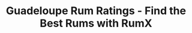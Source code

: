 ---
clean_name: guadeloupe
code: gp
country_name: Guadeloupe
description: Explore the top-rated rums from Guadeloupe, based on the aggregated ratings
  and reviews from the RumX community. With 959 rums in our database, finding your
  new favorite rum has never been easier!
forum_category_id: 22
last_modified_at: '2024-04-19'
permalink: /countries/guadeloupe/
popular_distilleries:
- name: Karukera
  path: karukera
  rums: 70
- name: ReimonenQ
  path: reimonenq
  rums: 98
- name: Carrere
  path: carrere
  rums: 109
- name: "Domaine de L\xE9taye"
  path: domaine-de-letaye
  rums: 17
- name: Longueteau
  path: longueteau
  rums: 146
- name: Papa Rouyo
  path: papa-rouyo
  rums: 16
- name: Bellevue
  path: bellevue
  rums: 84
- name: Delisle
  path: delisle
  rums: 3
- name: Domaine de Courcelles
  path: domaine-de-courcelles
  rums: 17
- name: Darboussier
  path: darboussier
  rums: 11
- name: "Domaine de S\xE9verin"
  path: domaine-de-severin
  rums: 41
- name: Damoiseau
  path: damoiseau
  rums: 80
- name: "Bonne M\xE8re"
  path: bonne-mere
  rums: 14
- name: Bologne
  path: bologne
  rums: 57
- name: Poisson
  path: poisson
  rums: 11
- name: Gardel
  path: gardel
  rums: 14
- name: Grosse Montagne
  path: grosse-montagne
  rums: 4
- name: Carrere & Longueteau
  path: carrere-longueteau
  rums: 1
- name: Distillerie des Moisans
  path: distillerie-des-moisans
  rums: 2
- name: Montebello
  path: montebello
  rums: 3
- name: Habitation Bois-Debout
  path: habitation-bois-debout
  rums: 1
ratings:
  chartData:
  - - '5'
    - 8
    - '#E03E2C'
  - - '15'
    - 3
    - '#E03E2C'
  - - '25'
    - 7
    - '#E03E2C'
  - - '35'
    - 21
    - '#E03E2C'
  - - '45'
    - 66
    - '#EFB500'
  - - '55'
    - 176
    - '#EFB500'
  - - '65'
    - 657
    - '#EFB500'
  - - '75'
    - 2145
    - '#2AA14C'
  - - '85'
    - 2703
    - '#2AA14C'
  - - '95'
    - 460
    - '#2AA14C'
  finishTagsFrequency:
  - - category: &id004
        bgColor: '621812'
        en: Woody
        fgColor: FFFFFF
      categoryID: '17'
      en: Woody
    - 178
  - - category: &id001
        bgColor: 3D77BD
        en: Tastes
        fgColor: FFFFFF
      categoryID: '6'
      en: Spice
    - 99
  - - category:
        bgColor: c48c31
        en: Sweet
        fgColor: FFFFFF
      categoryID: '9'
      en: Sugarcane
    - 89
  - - category: &id003
        bgColor: '197145'
        en: Vegetal
        fgColor: FFFFFF
      categoryID: '21'
      en: Vegetal
    - 76
  - - category: *id001
      categoryID: '6'
      en: Spicy
    - 70
  - - category: &id002
        bgColor: '621812'
        en: Spices
        fgColor: FFFFFF
      categoryID: '15'
      en: Peppery
    - 66
  - - category: *id002
      categoryID: '15'
      en: Vanilla
    - 65
  - - category: *id002
      categoryID: '15'
      en: Licorice
    - 61
  - - category:
        bgColor: c13852
        en: Fruity
        fgColor: FFFFFF
      categoryID: '0'
      en: Fruity
    - 60
  - - category:
        bgColor: 1a727e
        en: Trigeminal
        fgColor: FFFFFF
      categoryID: '8'
      en: Warm
    - 59
  - - category:
        bgColor: 7d8386
        en: Mouthfeel
        fgColor: FFFFFF
      categoryID: '7'
      en: Dry
    - 59
  - - category: *id003
      categoryID: '21'
      en: Grass
    - 54
  - - category:
        bgColor: c13852
        en: DriedFruit
        fgColor: FFFFFF
      categoryID: '1'
      en: Dried fruit
    - 52
  - - category:
        bgColor: c13852
        en: Citrus
        fgColor: FFFFFF
      categoryID: '3'
      en: Citrus
    - 47
  - - category: *id004
      categoryID: '17'
      en: Barrel
    - 47
  - - category: *id004
      categoryID: '17'
      en: Oak
    - 46
  - - category: *id003
      categoryID: '21'
      en: Herbal
    - 39
  - - category: *id003
      categoryID: '21'
      en: Fresh
    - 35
  - - category:
        bgColor: '621812'
        en: Roasted
        fgColor: FFFFFF
      categoryID: '16'
      en: Roasted
    - 33
  - - category:
        bgColor: '621812'
        en: Nutty
        fgColor: FFFFFF
      categoryID: '18'
      en: Nutty
    - 33
  nosingTagsFrequency:
  - - category: &id009
        bgColor: '621812'
        en: Woody
        fgColor: FFFFFF
      categoryID: '17'
      en: Woody
    - 190
  - - category: &id008
        bgColor: '621812'
        en: Spices
        fgColor: FFFFFF
      categoryID: '15'
      en: Vanilla
    - 154
  - - category:
        bgColor: c13852
        en: Fruity
        fgColor: FFFFFF
      categoryID: '0'
      en: Fruity
    - 145
  - - category:
        bgColor: c48c31
        en: Sweet
        fgColor: FFFFFF
      categoryID: '9'
      en: Sugarcane
    - 143
  - - category: &id007
        bgColor: c13852
        en: Citrus
        fgColor: FFFFFF
      categoryID: '3'
      en: Citrus
    - 107
  - - category: &id005
        bgColor: '197145'
        en: Vegetal
        fgColor: FFFFFF
      categoryID: '21'
      en: Fresh
    - 104
  - - category: *id005
      categoryID: '21'
      en: Vegetal
    - 98
  - - category:
        bgColor: '197145'
        en: Floral
        fgColor: FFFFFF
      categoryID: '22'
      en: Floral
    - 86
  - - category: &id006
        bgColor: 3D77BD
        en: Tastes
        fgColor: FFFFFF
      categoryID: '6'
      en: Spice
    - 84
  - - category:
        bgColor: c48c31
        en: Caramel
        fgColor: FFFFFF
      categoryID: '10'
      en: Caramel
    - 72
  - - category: *id005
      categoryID: '21'
      en: Grass
    - 67
  - - category: *id006
      categoryID: '6'
      en: Spicy
    - 65
  - - category:
        bgColor: c13852
        en: DriedFruit
        fgColor: FFFFFF
      categoryID: '1'
      en: Dried fruit
    - 58
  - - category: *id007
      categoryID: '3'
      en: Lime
    - 58
  - - category:
        bgColor: c13852
        en: TropicalFruit
        fgColor: FFFFFF
      categoryID: '2'
      en: Tropical fruit
    - 57
  - - category:
        bgColor: 1a727e
        en: Alcoholic
        fgColor: FFFFFF
      categoryID: '4'
      en: Agricole
    - 51
  - - category: *id008
      categoryID: '15'
      en: Cinnamon
    - 49
  - - category: *id007
      categoryID: '3'
      en: Orange
    - 45
  - - category: *id008
      categoryID: '15'
      en: Peppery
    - 44
  - - category: *id009
      categoryID: '17'
      en: Oak
    - 42
  ratings:
  - 70
  - 80
  - 77
  - 84
  - 75
  - 77
  - 81
  - 42
  - 79
  - 60
  - 80
  - 40
  - 80
  - 77
  - 75
  - 76
  - 83
  - 40
  - 78
  - 77
  - 80
  - 76
  - 73
  - 76
  - 80
  - 85
  - 84
  - 90
  - 88
  - 83
  - 81
  - 80
  - 85
  - 82
  - 80
  - 71
  - 74
  - 78
  - 80
  - 85
  - 84
  - 74
  - 65
  - 87
  - 91
  - 100
  - 77
  - 63
  - 79
  - 72
  - 72
  - 65
  - 81
  - 68
  - 65
  - 70
  - 71
  - 78
  - 77
  - 63
  - 80
  - 90
  - 68
  - 65
  - 75
  - 76
  - 81
  - 73
  - 76
  - 79
  - 75
  - 72
  - 70
  - 81
  - 74
  - 67
  - 50
  - 75
  - 80
  - 79
  - 62
  - 78
  - 71
  - 79
  - 83
  - 78
  - 78
  - 84
  - 83
  - 88
  - 87
  - 86
  - 85
  - 84
  - 84
  - 85
  - 87
  - 86
  - 84
  - 87
  - 74
  - 77
  - 88
  - 90
  - 90
  - 75
  - 84
  - 87
  - 86
  - 100
  - 80
  - 86
  - 82
  - 84
  - 84
  - 84
  - 80
  - 90
  - 88
  - 83
  - 82
  - 60
  - 64
  - 58
  - 67
  - 60
  - 60
  - 60
  - 70
  - 70
  - 73
  - 89
  - 89
  - 89
  - 89
  - 91
  - 78
  - 80
  - 62
  - 81
  - 82
  - 84
  - 89
  - 86
  - 83
  - 92
  - 86
  - 84
  - 86
  - 83
  - 81
  - 88
  - 88
  - 83
  - 86
  - 87
  - 85
  - 80
  - 82
  - 90
  - 80
  - 83
  - 82
  - 83
  - 81
  - 50
  - 82
  - 73
  - 80
  - 85
  - 60
  - 80
  - 77
  - 70
  - 71
  - 84
  - 87
  - 75
  - 59
  - 90
  - 78
  - 70
  - 77
  - 76
  - 80
  - 50
  - 80
  - 70
  - 79
  - 80
  - 60
  - 78
  - 73
  - 80
  - 70
  - 74
  - 77
  - 75
  - 70
  - 78
  - 77
  - 80
  - 70
  - 70
  - 72
  - 85
  - 75
  - 74
  - 77
  - 70
  - 73
  - 78
  - 79
  - 78
  - 81
  - 79
  - 74
  - 70
  - 81
  - 73
  - 73
  - 73
  - 78
  - 73
  - 79
  - 74
  - 62
  - 75
  - 90
  - 75
  - 69
  - 72
  - 74
  - 74
  - 70
  - 80
  - 80
  - 75
  - 80
  - 84
  - 72
  - 90
  - 80
  - 70
  - 80
  - 70
  - 39
  - 75
  - 79
  - 80
  - 70
  - 75
  - 89
  - 78
  - 65
  - 78
  - 90
  - 90
  - 91
  - 75
  - 68
  - 66
  - 64
  - 57
  - 62
  - 64
  - 58
  - 70
  - 40
  - 81
  - 85
  - 87
  - 81
  - 84
  - 100
  - 80
  - 90
  - 87
  - 80
  - 85
  - 80
  - 82
  - 85
  - 90
  - 89
  - 100
  - 86
  - 80
  - 89
  - 100
  - 79
  - 85
  - 86
  - 70
  - 80
  - 59
  - 80
  - 90
  - 74
  - 79
  - 82
  - 83
  - 78
  - 83
  - 88
  - 75
  - 84
  - 84
  - 78
  - 81
  - 88
  - 90
  - 80
  - 82
  - 76
  - 82
  - 86
  - 91
  - 87
  - 71
  - 90
  - 37
  - 78
  - 82
  - 77
  - 82
  - 89
  - 86
  - 88
  - 85
  - 79
  - 87
  - 89
  - 76
  - 85
  - 88
  - 87
  - 86
  - 88
  - 75
  - 65
  - 71
  - 75
  - 69
  - 88
  - 85
  - 94
  - 93
  - 95
  - 86
  - 88
  - 88
  - 90
  - 94
  - 89
  - 91
  - 91
  - 92
  - 92
  - 77
  - 91
  - 90
  - 89
  - 90
  - 90
  - 80
  - 90
  - 88
  - 89
  - 95
  - 92
  - 91
  - 96
  - 91
  - 88
  - 94
  - 92
  - 85
  - 91
  - 91
  - 92
  - 90
  - 88
  - 90
  - 85
  - 91
  - 84
  - 91
  - 92
  - 89
  - 90
  - 92
  - 76
  - 90
  - 82
  - 91
  - 85
  - 85
  - 90
  - 87
  - 96
  - 100
  - 72
  - 72
  - 87
  - 90
  - 90
  - 90
  - 93
  - 82
  - 87
  - 90
  - 95
  - 85
  - 85
  - 84
  - 86
  - 81
  - 76
  - 84
  - 90
  - 90
  - 87
  - 83
  - 88
  - 86
  - 87
  - 91
  - 78
  - 78
  - 90
  - 80
  - 80
  - 82
  - 81
  - 90
  - 84
  - 87
  - 88
  - 87
  - 80
  - 75
  - 91
  - 85
  - 70
  - 85
  - 82
  - 82
  - 80
  - 70
  - 84
  - 84
  - 82
  - 82
  - 80
  - 100
  - 80
  - 80
  - 85
  - 80
  - 80
  - 60
  - 70
  - 86
  - 82
  - 80
  - 80
  - 100
  - 80
  - 86
  - 76
  - 81
  - 83
  - 85
  - 81
  - 82
  - 88
  - 82
  - 75
  - 81
  - 82
  - 81
  - 78
  - 71
  - 68
  - 74
  - 74
  - 70
  - 78
  - 90
  - 80
  - 79
  - 77
  - 80
  - 80
  - 75
  - 75
  - 78
  - 68
  - 72
  - 65
  - 70
  - 80
  - 72
  - 69
  - 74
  - 76
  - 72
  - 76
  - 68
  - 91
  - 80
  - 85
  - 85
  - 87
  - 85
  - 80
  - 76
  - 90
  - 80
  - 81
  - 82
  - 84
  - 68
  - 74
  - 79
  - 75
  - 78
  - 69
  - 68
  - 50
  - 61
  - 82
  - 81
  - 59
  - 70
  - 78
  - 82
  - 93
  - 95
  - 92
  - 90
  - 91
  - 93
  - 93
  - 93
  - 92
  - 92
  - 93
  - 94
  - 100
  - 92
  - 95
  - 94
  - 90
  - 82
  - 91
  - 94
  - 89
  - 92
  - 92
  - 94
  - 93
  - 92
  - 94
  - 94
  - 92
  - 92
  - 95
  - 93
  - 91
  - 93
  - 92
  - 80
  - 91
  - 94
  - 94
  - 94
  - 99
  - 90
  - 94
  - 98
  - 91
  - 94
  - 92
  - 94
  - 90
  - 90
  - 95
  - 89
  - 95
  - 95
  - 90
  - 80
  - 90
  - 80
  - 82
  - 80
  - 87
  - 79
  - 85
  - 80
  - 80
  - 80
  - 90
  - 75
  - 60
  - 73
  - 77
  - 78
  - 80
  - 84
  - 78
  - 72
  - 70
  - 66
  - 50
  - 100
  - 69
  - 77
  - 73
  - 80
  - 50
  - 73
  - 77
  - 76
  - 76
  - 85
  - 80
  - 87
  - 82
  - 78
  - 74
  - 70
  - 74
  - 72
  - 81
  - 74
  - 78
  - 77
  - 80
  - 82
  - 85
  - 78
  - 77
  - 77
  - 78
  - 79
  - 78
  - 80
  - 85
  - 79
  - 83
  - 82
  - 72
  - 87
  - 87
  - 80
  - 81
  - 76
  - 81
  - 81
  - 81
  - 80
  - 83
  - 82
  - 80
  - 82
  - 75
  - 84
  - 82
  - 82
  - 84
  - 83
  - 82
  - 75
  - 78
  - 90
  - 86
  - 80
  - 91
  - 81
  - 92
  - 91
  - 90
  - 87
  - 92
  - 96
  - 90
  - 87
  - 90
  - 90
  - 100
  - 100
  - 93
  - 80
  - 90
  - 90
  - 88
  - 99
  - 100
  - 85
  - 96
  - 87
  - 89
  - 78
  - 72
  - 82
  - 78
  - 88
  - 70
  - 90
  - 71
  - 80
  - 79
  - 90
  - 80
  - 78
  - 71
  - 70
  - 79
  - 82
  - 74
  - 65
  - 70
  - 82
  - 90
  - 78
  - 79
  - 84
  - 79
  - 82
  - 60
  - 80
  - 85
  - 70
  - 100
  - 60
  - 75
  - 80
  - 74
  - 72
  - 70
  - 80
  - 75
  - 80
  - 79
  - 79
  - 75
  - 80
  - 80
  - 82
  - 75
  - 91
  - 73
  - 85
  - 67
  - 76
  - 75
  - 78
  - 80
  - 78
  - 83
  - 80
  - 81
  - 60
  - 80
  - 80
  - 56
  - 80
  - 95
  - 75
  - 79
  - 90
  - 76
  - 70
  - 75
  - 80
  - 78
  - 77
  - 78
  - 74
  - 82
  - 82
  - 83
  - 72
  - 87
  - 86
  - 81
  - 82
  - 50
  - 84
  - 78
  - 80
  - 71
  - 65
  - 73
  - 78
  - 85
  - 84
  - 87
  - 90
  - 70
  - 80
  - 74
  - 90
  - 80
  - 80
  - 80
  - 86
  - 90
  - 90
  - 79
  - 82
  - 90
  - 80
  - 80
  - 78
  - 79
  - 81
  - 77
  - 92
  - 90
  - 82
  - 86
  - 75
  - 80
  - 80
  - 50
  - 81
  - 90
  - 89
  - 87
  - 88
  - 93
  - 90
  - 4
  - 92
  - 89
  - 90
  - 90
  - 86
  - 90
  - 89
  - 95
  - 89
  - 70
  - 74
  - 90
  - 80
  - 72
  - 91
  - 72
  - 80
  - 75
  - 84
  - 90
  - 65
  - 86
  - 80
  - 84
  - 82
  - 55
  - 58
  - 85
  - 78
  - 80
  - 91
  - 95
  - 82
  - 76
  - 85
  - 84
  - 85
  - 72
  - 91
  - 85
  - 74
  - 86
  - 74
  - 70
  - 77
  - 91
  - 80
  - 49
  - 70
  - 82
  - 80
  - 77
  - 87
  - 66
  - 82
  - 75
  - 74
  - 85
  - 73
  - 76
  - 69
  - 81
  - 80
  - 70
  - 80
  - 70
  - 77
  - 68
  - 50
  - 68
  - 51
  - 36
  - 75
  - 74
  - 80
  - 10
  - 70
  - 72
  - 57
  - 64
  - 74
  - 70
  - 85
  - 75
  - 81
  - 80
  - 83
  - 75
  - 78
  - 75
  - 70
  - 81
  - 60
  - 80
  - 81
  - 81
  - 80
  - 79
  - 75
  - 75
  - 81
  - 75
  - 82
  - 79
  - 82
  - 74
  - 78
  - 60
  - 80
  - 70
  - 67
  - 75
  - 70
  - 76
  - 61
  - 41
  - 66
  - 70
  - 80
  - 90
  - 67
  - 70
  - 80
  - 60
  - 81
  - 100
  - 70
  - 100
  - 70
  - 60
  - 71
  - 70
  - 65
  - 70
  - 70
  - 79
  - 60
  - 70
  - 71
  - 91
  - 76
  - 68
  - 75
  - 75
  - 69
  - 75
  - 70
  - 70
  - 80
  - 77
  - 86
  - 63
  - 75
  - 81
  - 75
  - 79
  - 71
  - 83
  - 65
  - 90
  - 80
  - 70
  - 75
  - 85
  - 78
  - 80
  - 80
  - 75
  - 78
  - 79
  - 60
  - 75
  - 81
  - 75
  - 83
  - 80
  - 80
  - 80
  - 78
  - 86
  - 77
  - 76
  - 70
  - 88
  - 84
  - 84
  - 74
  - 75
  - 79
  - 81
  - 79
  - 42
  - 82
  - 80
  - 75
  - 81
  - 82
  - 80
  - 75
  - 66
  - 85
  - 73
  - 75
  - 73
  - 77
  - 78
  - 75
  - 80
  - 83
  - 76
  - 84
  - 75
  - 68
  - 78
  - 60
  - 88
  - 83
  - 86
  - 86
  - 85
  - 82
  - 82
  - 86
  - 83
  - 88
  - 89
  - 84
  - 88
  - 60
  - 87
  - 86
  - 82
  - 61
  - 69
  - 86
  - 70
  - 80
  - 75
  - 90
  - 82
  - 81
  - 97
  - 87
  - 60
  - 88
  - 85
  - 82
  - 80
  - 76
  - 80
  - 88
  - 65
  - 71
  - 75
  - 69
  - 87
  - 82
  - 82
  - 74
  - 80
  - 76
  - 76
  - 79
  - 80
  - 80
  - 79
  - 83
  - 81
  - 79
  - 83
  - 82
  - 89
  - 83
  - 92
  - 89
  - 88
  - 88
  - 83
  - 90
  - 85
  - 86
  - 86
  - 86
  - 89
  - 89
  - 87
  - 89
  - 85
  - 89
  - 87
  - 86
  - 89
  - 87
  - 88
  - 85
  - 80
  - 65
  - 65
  - 86
  - 80
  - 77
  - 82
  - 76
  - 78
  - 74
  - 79
  - 86
  - 87
  - 88
  - 85
  - 90
  - 70
  - 93
  - 94
  - 95
  - 92
  - 80
  - 64
  - 80
  - 83
  - 98
  - 90
  - 89
  - 78
  - 90
  - 80
  - 82
  - 63
  - 79
  - 82
  - 82
  - 86
  - 80
  - 87
  - 91
  - 82
  - 75
  - 78
  - 80
  - 82
  - 80
  - 81
  - 76
  - 82
  - 72
  - 65
  - 83
  - 81
  - 76
  - 87
  - 77
  - 78
  - 87
  - 87
  - 88
  - 85
  - 79
  - 85
  - 85
  - 85
  - 82
  - 78
  - 84
  - 85
  - 84
  - 78
  - 88
  - 88
  - 82
  - 85
  - 86
  - 86
  - 86
  - 86
  - 84
  - 86
  - 86
  - 71
  - 72
  - 83
  - 88
  - 85
  - 87
  - 85
  - 70
  - 58
  - 75
  - 77
  - 83
  - 90
  - 81
  - 78
  - 73
  - 80
  - 75
  - 73
  - 70
  - 71
  - 79
  - 70
  - 84
  - 70
  - 77
  - 79
  - 82
  - 73
  - 79
  - 80
  - 80
  - 75
  - 77
  - 72
  - 77
  - 74
  - 68
  - 76
  - 76
  - 79
  - 68
  - 78
  - 50
  - 72
  - 66
  - 58
  - 30
  - 65
  - 71
  - 63
  - 65
  - 72
  - 73
  - 65
  - 81
  - 69
  - 78
  - 60
  - 60
  - 65
  - 70
  - 63
  - 68
  - 67
  - 76
  - 75
  - 80
  - 79
  - 81
  - 75
  - 85
  - 76
  - 80
  - 71
  - 78
  - 81
  - 77
  - 65
  - 70
  - 82
  - 90
  - 91
  - 90
  - 90
  - 88
  - 79
  - 81
  - 87
  - 90
  - 86
  - 90
  - 89
  - 84
  - 86
  - 86
  - 79
  - 85
  - 87
  - 88
  - 84
  - 87
  - 86
  - 82
  - 86
  - 87
  - 86
  - 88
  - 88
  - 83
  - 87
  - 86
  - 80
  - 71
  - 50
  - 83
  - 78
  - 78
  - 76
  - 77
  - 80
  - 69
  - 66
  - 90
  - 89
  - 84
  - 88
  - 89
  - 87
  - 87
  - 81
  - 86
  - 86
  - 86
  - 81
  - 85
  - 86
  - 88
  - 87
  - 87
  - 83
  - 86
  - 81
  - 82
  - 76
  - 84
  - 82
  - 85
  - 68
  - 84
  - 73
  - 86
  - 86
  - 84
  - 85
  - 81
  - 79
  - 82
  - 62
  - 87
  - 100
  - 78
  - 79
  - 91
  - 95
  - 84
  - 80
  - 85
  - 85
  - 56
  - 80
  - 90
  - 84
  - 87
  - 90
  - 67
  - 86
  - 86
  - 83
  - 93
  - 83
  - 83
  - 81
  - 81
  - 83
  - 86
  - 86
  - 84
  - 81
  - 81
  - 86
  - 90
  - 84
  - 85
  - 81
  - 88
  - 80
  - 82
  - 81
  - 84
  - 85
  - 82
  - 89
  - 89
  - 79
  - 75
  - 70
  - 82
  - 86
  - 70
  - 83
  - 75
  - 76
  - 90
  - 70
  - 100
  - 100
  - 80
  - 77
  - 86
  - 83
  - 80
  - 83
  - 81
  - 79
  - 90
  - 70
  - 83
  - 88
  - 90
  - 90
  - 90
  - 60
  - 90
  - 85
  - 90
  - 86
  - 89
  - 95
  - 84
  - 55
  - 68
  - 100
  - 80
  - 84
  - 80
  - 75
  - 80
  - 72
  - 65
  - 78
  - 70
  - 72
  - 73
  - 80
  - 74
  - 75
  - 70
  - 80
  - 74
  - 91
  - 70
  - 70
  - 75
  - 91
  - 80
  - 95
  - 85
  - 59
  - 94
  - 90
  - 93
  - 95
  - 95
  - 94
  - 92
  - 95
  - 94
  - 93
  - 100
  - 90
  - 91
  - 94
  - 94
  - 89
  - 92
  - 91
  - 93
  - 89
  - 93
  - 91
  - 93
  - 94
  - 93
  - 93
  - 100
  - 91
  - 90
  - 93
  - 81
  - 86
  - 85
  - 91
  - 90
  - 89
  - 91
  - 91
  - 90
  - 100
  - 96
  - 94
  - 97
  - 83
  - 65
  - 70
  - 80
  - 70
  - 90
  - 79
  - 93
  - 73
  - 70
  - 69
  - 72
  - 72
  - 80
  - 65
  - 76
  - 70
  - 69
  - 90
  - 60
  - 76
  - 71
  - 72
  - 84
  - 79
  - 77
  - 78
  - 76
  - 78
  - 78
  - 76
  - 86
  - 78
  - 72
  - 80
  - 52
  - 81
  - 77
  - 70
  - 89
  - 89
  - 87
  - 85
  - 88
  - 60
  - 55
  - 77
  - 64
  - 51
  - 71
  - 65
  - 75
  - 60
  - 61
  - 60
  - 64
  - 80
  - 63
  - 48
  - 58
  - 65
  - 78
  - 61
  - 66
  - 70
  - 80
  - 42
  - 72
  - 53
  - 60
  - 72
  - 60
  - 70
  - 80
  - 71
  - 77
  - 74
  - 73
  - 65
  - 83
  - 74
  - 77
  - 90
  - 88
  - 85
  - 87
  - 85
  - 73
  - 60
  - 79
  - 80
  - 82
  - 82
  - 74
  - 79
  - 40
  - 60
  - 90
  - 85
  - 92
  - 83
  - 85
  - 89
  - 80
  - 87
  - 87
  - 87
  - 87
  - 80
  - 89
  - 90
  - 89
  - 86
  - 87
  - 85
  - 90
  - 89
  - 92
  - 89
  - 86
  - 87
  - 60
  - 90
  - 86
  - 84
  - 85
  - 92
  - 83
  - 94
  - 86
  - 88
  - 90
  - 89
  - 86
  - 90
  - 79
  - 10
  - 79
  - 85
  - 78
  - 79
  - 84
  - 70
  - 80
  - 85
  - 78
  - 73
  - 75
  - 70
  - 75
  - 88
  - 86
  - 84
  - 73
  - 78
  - 80
  - 80
  - 76
  - 76
  - 78
  - 72
  - 78
  - 78
  - 85
  - 83
  - 75
  - 76
  - 85
  - 60
  - 75
  - 74
  - 69
  - 50
  - 70
  - 68
  - 72
  - 70
  - 60
  - 75
  - 61
  - 85
  - 70
  - 73
  - 65
  - 65
  - 68
  - 72
  - 70
  - 81
  - 70
  - 66
  - 69
  - 50
  - 78
  - 75
  - 60
  - 70
  - 60
  - 80
  - 50
  - 71
  - 80
  - 60
  - 71
  - 70
  - 70
  - 70
  - 58
  - 70
  - 74
  - 50
  - 70
  - 70
  - 70
  - 75
  - 20
  - 76
  - 63
  - 68
  - 68
  - 77
  - 60
  - 69
  - 74
  - 81
  - 61
  - 70
  - 63
  - 70
  - 26
  - 66
  - 65
  - 70
  - 55
  - 71
  - 60
  - 67
  - 69
  - 69
  - 68
  - 57
  - 80
  - 35
  - 72
  - 35
  - 71
  - 69
  - 68
  - 65
  - 70
  - 70
  - 44
  - 37
  - 69
  - 80
  - 75
  - 70
  - 56
  - 75
  - 71
  - 65
  - 50
  - 70
  - 83
  - 86
  - 44
  - 79
  - 60
  - 71
  - 60
  - 70
  - 73
  - 73
  - 76
  - 65
  - 79
  - 75
  - 73
  - 75
  - 80
  - 70
  - 70
  - 50
  - 75
  - 78
  - 65
  - 89
  - 50
  - 66
  - 72
  - 78
  - 71
  - 80
  - 50
  - 69
  - 78
  - 81
  - 84
  - 75
  - 75
  - 81
  - 75
  - 71
  - 74
  - 68
  - 75
  - 95
  - 70
  - 74
  - 86
  - 71
  - 75
  - 91
  - 93
  - 96
  - 100
  - 91
  - 83
  - 87
  - 85
  - 87
  - 85
  - 87
  - 69
  - 82
  - 85
  - 84
  - 79
  - 78
  - 87
  - 80
  - 85
  - 86
  - 85
  - 88
  - 88
  - 87
  - 60
  - 71
  - 73
  - 79
  - 79
  - 76
  - 72
  - 80
  - 81
  - 78
  - 80
  - 77
  - 83
  - 77
  - 73
  - 81
  - 80
  - 70
  - 80
  - 79
  - 71
  - 95
  - 80
  - 86
  - 84
  - 84
  - 94
  - 84
  - 80
  - 80
  - 80
  - 82
  - 81
  - 81
  - 68
  - 79
  - 83
  - 83
  - 70
  - 85
  - 75
  - 77
  - 79
  - 76
  - 80
  - 95
  - 82
  - 82
  - 82
  - 83
  - 78
  - 85
  - 79
  - 46
  - 61
  - 88
  - 78
  - 87
  - 90
  - 90
  - 91
  - 88
  - 95
  - 87
  - 84
  - 88
  - 87
  - 75
  - 70
  - 75
  - 73
  - 74
  - 78
  - 70
  - 69
  - 75
  - 70
  - 85
  - 60
  - 72
  - 75
  - 74
  - 76
  - 55
  - 76
  - 75
  - 79
  - 80
  - 70
  - 35
  - 69
  - 75
  - 73
  - 70
  - 70
  - 74
  - 53
  - 60
  - 39
  - 83
  - 71
  - 77
  - 84
  - 82
  - 80
  - 85
  - 72
  - 78
  - 79
  - 83
  - 78
  - 82
  - 77
  - 71
  - 75
  - 90
  - 77
  - 84
  - 80
  - 80
  - 82
  - 77
  - 84
  - 88
  - 84
  - 86
  - 70
  - 87
  - 85
  - 93
  - 87
  - 87
  - 90
  - 90
  - 87
  - 85
  - 78
  - 90
  - 87
  - 83
  - 86
  - 88
  - 90
  - 89
  - 88
  - 86
  - 66
  - 59
  - 85
  - 91
  - 87
  - 89
  - 86
  - 87
  - 89
  - 90
  - 85
  - 90
  - 89
  - 82
  - 85
  - 85
  - 89
  - 75
  - 81
  - 82
  - 84
  - 84
  - 84
  - 77
  - 92
  - 80
  - 88
  - 81
  - 81
  - 84
  - 83
  - 68
  - 70
  - 62
  - 83
  - 86
  - 88
  - 85
  - 83
  - 88
  - 78
  - 89
  - 85
  - 70
  - 75
  - 84
  - 84
  - 91
  - 86
  - 89
  - 89
  - 70
  - 88
  - 79
  - 83
  - 81
  - 74
  - 74
  - 80
  - 50
  - 69
  - 60
  - 78
  - 90
  - 79
  - 93
  - 80
  - 70
  - 88
  - 80
  - 80
  - 84
  - 83
  - 90
  - 89
  - 89
  - 88
  - 90
  - 90
  - 78
  - 89
  - 81
  - 82
  - 93
  - 92
  - 84
  - 88
  - 85
  - 86
  - 86
  - 85
  - 76
  - 87
  - 88
  - 89
  - 86
  - 84
  - 87
  - 90
  - 84
  - 89
  - 87
  - 92
  - 85
  - 87
  - 81
  - 79
  - 76
  - 93
  - 83
  - 88
  - 77
  - 82
  - 85
  - 74
  - 77
  - 81
  - 83
  - 84
  - 78
  - 84
  - 80
  - 82
  - 90
  - 65
  - 80
  - 82
  - 71
  - 84
  - 68
  - 90
  - 92
  - 80
  - 88
  - 85
  - 80
  - 85
  - 74
  - 76
  - 82
  - 86
  - 77
  - 77
  - 82
  - 82
  - 82
  - 82
  - 73
  - 80
  - 80
  - 80
  - 82
  - 75
  - 75
  - 77
  - 80
  - 85
  - 78
  - 75
  - 85
  - 81
  - 75
  - 83
  - 81
  - 82
  - 79
  - 82
  - 79
  - 84
  - 82
  - 90
  - 50
  - 80
  - 84
  - 80
  - 78
  - 85
  - 82
  - 81
  - 77
  - 84
  - 80
  - 69
  - 85
  - 83
  - 81
  - 70
  - 81
  - 83
  - 85
  - 72
  - 75
  - 82
  - 80
  - 100
  - 83
  - 90
  - 80
  - 80
  - 78
  - 87
  - 76
  - 84
  - 75
  - 90
  - 83
  - 87
  - 88
  - 85
  - 90
  - 50
  - 47
  - 70
  - 65
  - 25
  - 73
  - 65
  - 80
  - 90
  - 90
  - 54
  - 70
  - 77
  - 84
  - 75
  - 73
  - 80
  - 73
  - 81
  - 84
  - 88
  - 67
  - 75
  - 75
  - 63
  - 76
  - 85
  - 81
  - 70
  - 100
  - 60
  - 70
  - 80
  - 65
  - 81
  - 70
  - 77
  - 75
  - 77
  - 70
  - 76
  - 70
  - 81
  - 77
  - 72
  - 68
  - 78
  - 74
  - 85
  - 73
  - 61
  - 79
  - 77
  - 80
  - 79
  - 55
  - 40
  - 70
  - 85
  - 80
  - 78
  - 91
  - 80
  - 70
  - 75
  - 71
  - 69
  - 93
  - 82
  - 80
  - 82
  - 81
  - 80
  - 71
  - 82
  - 83
  - 80
  - 80
  - 82
  - 70
  - 80
  - 68
  - 80
  - 79
  - 81
  - 81
  - 85
  - 88
  - 86
  - 70
  - 81
  - 80
  - 83
  - 78
  - 85
  - 91
  - 75
  - 86
  - 87
  - 79
  - 84
  - 80
  - 40
  - 75
  - 84
  - 50
  - 78
  - 76
  - 82
  - 90
  - 82
  - 83
  - 83
  - 78
  - 81
  - 83
  - 87
  - 82
  - 85
  - 79
  - 86
  - 84
  - 83
  - 86
  - 84
  - 83
  - 83
  - 78
  - 72
  - 86
  - 83
  - 90
  - 1
  - 75
  - 82
  - 80
  - 82
  - 84
  - 81
  - 82
  - 81
  - 82
  - 79
  - 79
  - 82
  - 84
  - 88
  - 82
  - 83
  - 82
  - 84
  - 80
  - 82
  - 88
  - 79
  - 85
  - 86
  - 83
  - 79
  - 79
  - 75
  - 84
  - 70
  - 78
  - 79
  - 60
  - 40
  - 80
  - 86
  - 77
  - 90
  - 85
  - 79
  - 80
  - 70
  - 77
  - 70
  - 90
  - 80
  - 78
  - 80
  - 83
  - 75
  - 70
  - 75
  - 63
  - 80
  - 100
  - 92
  - 80
  - 90
  - 91
  - 81
  - 70
  - 77
  - 85
  - 70
  - 76
  - 60
  - 78
  - 72
  - 78
  - 75
  - 71
  - 76
  - 83
  - 79
  - 78
  - 92
  - 80
  - 84
  - 81
  - 87
  - 74
  - 87
  - 82
  - 79
  - 90
  - 79
  - 79
  - 79
  - 90
  - 90
  - 83
  - 80
  - 78
  - 82
  - 80
  - 84
  - 82
  - 60
  - 65
  - 75
  - 65
  - 68
  - 73
  - 60
  - 70
  - 60
  - 80
  - 75
  - 80
  - 60
  - 83
  - 10
  - 73
  - 60
  - 86
  - 81
  - 85
  - 75
  - 72
  - 100
  - 75
  - 81
  - 84
  - 76
  - 79
  - 75
  - 78
  - 87
  - 93
  - 89
  - 90
  - 86
  - 85
  - 88
  - 85
  - 89
  - 85
  - 86
  - 96
  - 87
  - 86
  - 87
  - 83
  - 85
  - 83
  - 75
  - 84
  - 88
  - 78
  - 83
  - 84
  - 81
  - 80
  - 73
  - 83
  - 80
  - 89
  - 88
  - 87
  - 88
  - 90
  - 90
  - 92
  - 92
  - 82
  - 93
  - 91
  - 90
  - 84
  - 92
  - 100
  - 71
  - 81
  - 90
  - 95
  - 75
  - 88
  - 87
  - 89
  - 96
  - 73
  - 86
  - 88
  - 80
  - 86
  - 88
  - 90
  - 80
  - 82
  - 80
  - 95
  - 100
  - 82
  - 86
  - 75
  - 20
  - 58
  - 70
  - 44
  - 56
  - 38
  - 67
  - 69
  - 49
  - 68
  - 60
  - 55
  - 75
  - 62
  - 48
  - 52
  - 55
  - 60
  - 73
  - 45
  - 49
  - 56
  - 71
  - 94
  - 83
  - 82
  - 68
  - 55
  - 81
  - 84
  - 84
  - 86
  - 94
  - 85
  - 80
  - 75
  - 76
  - 77
  - 69
  - 90
  - 79
  - 70
  - 71
  - 75
  - 74
  - 71
  - 70
  - 79
  - 78
  - 73
  - 75
  - 76
  - 52
  - 72
  - 83
  - 77
  - 76
  - 73
  - 74
  - 80
  - 73
  - 59
  - 80
  - 75
  - 70
  - 100
  - 86
  - 83
  - 79
  - 79
  - 84
  - 89
  - 86
  - 86
  - 86
  - 82
  - 79
  - 80
  - 88
  - 82
  - 88
  - 81
  - 84
  - 86
  - 80
  - 85
  - 71
  - 82
  - 74
  - 74
  - 76
  - 84
  - 83
  - 82
  - 83
  - 79
  - 90
  - 70
  - 60
  - 95
  - 90
  - 87
  - 89
  - 87
  - 90
  - 92
  - 91
  - 90
  - 95
  - 94
  - 91
  - 89
  - 85
  - 84
  - 80
  - 80
  - 85
  - 84
  - 84
  - 84
  - 86
  - 85
  - 76
  - 81
  - 82
  - 100
  - 77
  - 90
  - 89
  - 80
  - 86
  - 86
  - 84
  - 83
  - 86
  - 82
  - 80
  - 79
  - 78
  - 83
  - 82
  - 83
  - 79
  - 84
  - 81
  - 85
  - 79
  - 90
  - 88
  - 88
  - 70
  - 90
  - 80
  - 80
  - 84
  - 81
  - 87
  - 87
  - 90
  - 87
  - 90
  - 91
  - 72
  - 84
  - 87
  - 86
  - 85
  - 90
  - 59
  - 70
  - 85
  - 80
  - 79
  - 85
  - 78
  - 82
  - 80
  - 82
  - 81
  - 76
  - 87
  - 84
  - 80
  - 72
  - 82
  - 78
  - 73
  - 84
  - 71
  - 78
  - 75
  - 76
  - 70
  - 74
  - 80
  - 90
  - 86
  - 72
  - 80
  - 70
  - 76
  - 80
  - 81
  - 80
  - 80
  - 58
  - 82
  - 85
  - 84
  - 65
  - 82
  - 72
  - 74
  - 75
  - 78
  - 85
  - 74
  - 73
  - 75
  - 71
  - 73
  - 70
  - 80
  - 77
  - 79
  - 75
  - 70
  - 68
  - 70
  - 82
  - 82
  - 74
  - 72
  - 72
  - 80
  - 72
  - 74
  - 70
  - 71
  - 76
  - 70
  - 76
  - 85
  - 91
  - 85
  - 75
  - 83
  - 76
  - 100
  - 83
  - 90
  - 84
  - 90
  - 80
  - 77
  - 100
  - 76
  - 85
  - 88
  - 85
  - 60
  - 55
  - 83
  - 86
  - 86
  - 87
  - 85
  - 84
  - 83
  - 86
  - 84
  - 87
  - 86
  - 85
  - 85
  - 91
  - 90
  - 80
  - 90
  - 83
  - 84
  - 79
  - 82
  - 78
  - 81
  - 77
  - 78
  - 75
  - 70
  - 78
  - 75
  - 74
  - 77
  - 70
  - 61
  - 74
  - 72
  - 81
  - 86
  - 88
  - 90
  - 88
  - 80
  - 86
  - 82
  - 82
  - 90
  - 84
  - 88
  - 86
  - 88
  - 88
  - 90
  - 88
  - 90
  - 81
  - 90
  - 86
  - 89
  - 92
  - 88
  - 86
  - 88
  - 87
  - 89
  - 89
  - 84
  - 78
  - 65
  - 63
  - 63
  - 80
  - 87
  - 47
  - 80
  - 87
  - 90
  - 82
  - 85
  - 84
  - 91
  - 90
  - 82
  - 84
  - 90
  - 88
  - 80
  - 80
  - 87
  - 82
  - 78
  - 86
  - 60
  - 84
  - 90
  - 85
  - 76
  - 75
  - 84
  - 78
  - 40
  - 89
  - 82
  - 90
  - 89
  - 88
  - 75
  - 85
  - 96
  - 73
  - 86
  - 88
  - 85
  - 82
  - 81
  - 80
  - 92
  - 69
  - 78
  - 82
  - 87
  - 75
  - 88
  - 84
  - 81
  - 79
  - 73
  - 79
  - 86
  - 83
  - 83
  - 86
  - 86
  - 75
  - 83
  - 80
  - 81
  - 88
  - 78
  - 80
  - 89
  - 83
  - 78
  - 80
  - 76
  - 82
  - 80
  - 80
  - 100
  - 80
  - 82
  - 60
  - 88
  - 80
  - 83
  - 73
  - 84
  - 85
  - 82
  - 78
  - 81
  - 86
  - 73
  - 76
  - 52
  - 92
  - 75
  - 90
  - 80
  - 83
  - 75
  - 67
  - 91
  - 82
  - 89
  - 83
  - 89
  - 64
  - 86
  - 86
  - 83
  - 85
  - 85
  - 90
  - 73
  - 79
  - 81
  - 86
  - 86
  - 85
  - 83
  - 85
  - 85
  - 82
  - 82
  - 87
  - 85
  - 84
  - 84
  - 82
  - 83
  - 76
  - 82
  - 80
  - 87
  - 86
  - 81
  - 81
  - 85
  - 74
  - 84
  - 86
  - 87
  - 88
  - 65
  - 89
  - 83
  - 82
  - 84
  - 88
  - 93
  - 70
  - 75
  - 70
  - 60
  - 75
  - 77
  - 91
  - 75
  - 70
  - 89
  - 79
  - 80
  - 72
  - 80
  - 74
  - 90
  - 76
  - 82
  - 80
  - 91
  - 83
  - 66
  - 79
  - 52
  - 81
  - 82
  - 78
  - 78
  - 75
  - 77
  - 80
  - 82
  - 85
  - 88
  - 82
  - 95
  - 77
  - 80
  - 81
  - 60
  - 79
  - 82
  - 65
  - 78
  - 70
  - 76
  - 69
  - 85
  - 89
  - 86
  - 87
  - 85
  - 84
  - 85
  - 88
  - 83
  - 85
  - 86
  - 84
  - 82
  - 87
  - 84
  - 85
  - 84
  - 81
  - 90
  - 85
  - 80
  - 77
  - 80
  - 82
  - 87
  - 82
  - 85
  - 70
  - 79
  - 84
  - 31
  - 55
  - 95
  - 91
  - 90
  - 90
  - 88
  - 90
  - 87
  - 94
  - 87
  - 90
  - 89
  - 88
  - 83
  - 78
  - 83
  - 80
  - 69
  - 72
  - 82
  - 82
  - 83
  - 70
  - 85
  - 81
  - 72
  - 76
  - 67
  - 77
  - 76
  - 73
  - 85
  - 85
  - 78
  - 90
  - 78
  - 70
  - 65
  - 70
  - 70
  - 77
  - 76
  - 78
  - 78
  - 80
  - 70
  - 70
  - 73
  - 70
  - 68
  - 85
  - 67
  - 72
  - 70
  - 80
  - 83
  - 68
  - 67
  - 65
  - 60
  - 69
  - 87
  - 84
  - 70
  - 72
  - 74
  - 70
  - 69
  - 77
  - 78
  - 70
  - 75
  - 70
  - 82
  - 72
  - 72
  - 69
  - 71
  - 92
  - 91
  - 92
  - 94
  - 90
  - 90
  - 90
  - 92
  - 90
  - 93
  - 91
  - 93
  - 80
  - 90
  - 92
  - 91
  - 93
  - 92
  - 92
  - 90
  - 65
  - 69
  - 83
  - 68
  - 70
  - 81
  - 79
  - 60
  - 80
  - 77
  - 71
  - 75
  - 65
  - 60
  - 82
  - 69
  - 79
  - 68
  - 65
  - 59
  - 76
  - 66
  - 80
  - 70
  - 50
  - 75
  - 64
  - 72
  - 76
  - 80
  - 72
  - 80
  - 70
  - 80
  - 74
  - 74
  - 59
  - 70
  - 76
  - 68
  - 91
  - 88
  - 83
  - 87
  - 87
  - 71
  - 80
  - 70
  - 67
  - 66
  - 76
  - 73
  - 84
  - 85
  - 80
  - 80
  - 69
  - 79
  - 83
  - 81
  - 82
  - 92
  - 58
  - 86
  - 83
  - 81
  - 79
  - 85
  - 76
  - 86
  - 89
  - 81
  - 72
  - 77
  - 80
  - 79
  - 87
  - 82
  - 81
  - 81
  - 80
  - 80
  - 82
  - 81
  - 86
  - 76
  - 70
  - 60
  - 50
  - 82
  - 69
  - 79
  - 82
  - 79
  - 91
  - 85
  - 79
  - 90
  - 90
  - 84
  - 84
  - 78
  - 86
  - 79
  - 87
  - 70
  - 85
  - 82
  - 88
  - 74
  - 93
  - 93
  - 85
  - 80
  - 88
  - 75
  - 62
  - 88
  - 84
  - 87
  - 81
  - 81
  - 82
  - 81
  - 81
  - 45
  - 41
  - 80
  - 59
  - 73
  - 70
  - 79
  - 85
  - 65
  - 61
  - 74
  - 70
  - 77
  - 60
  - 79
  - 66
  - 72
  - 70
  - 70
  - 70
  - 67
  - 69
  - 60
  - 72
  - 75
  - 65
  - 67
  - 74
  - 30
  - 64
  - 85
  - 70
  - 59
  - 60
  - 78
  - 76
  - 76
  - 76
  - 75
  - 71
  - 78
  - 75
  - 67
  - 77
  - 78
  - 79
  - 69
  - 75
  - 74
  - 72
  - 89
  - 84
  - 88
  - 78
  - 78
  - 61
  - 85
  - 74
  - 77
  - 78
  - 88
  - 80
  - 80
  - 83
  - 84
  - 80
  - 83
  - 79
  - 76
  - 84
  - 84
  - 100
  - 90
  - 89
  - 90
  - 90
  - 88
  - 89
  - 88
  - 91
  - 87
  - 81
  - 90
  - 89
  - 82
  - 86
  - 85
  - 90
  - 80
  - 84
  - 70
  - 69
  - 79
  - 76
  - 82
  - 73
  - 86
  - 80
  - 90
  - 79
  - 49
  - 70
  - 62
  - 65
  - 90
  - 89
  - 90
  - 88
  - 88
  - 81
  - 90
  - 88
  - 87
  - 86
  - 89
  - 84
  - 85
  - 83
  - 85
  - 80
  - 84
  - 70
  - 88
  - 85
  - 86
  - 77
  - 72
  - 86
  - 63
  - 68
  - 68
  - 61
  - 72
  - 73
  - 50
  - 69
  - 91
  - 60
  - 75
  - 70
  - 75
  - 75
  - 83
  - 79
  - 70
  - 75
  - 30
  - 75
  - 70
  - 69
  - 68
  - 60
  - 80
  - 70
  - 77
  - 72
  - 70
  - 66
  - 69
  - 65
  - 75
  - 70
  - 73
  - 70
  - 68
  - 75
  - 85
  - 72
  - 58
  - 77
  - 75
  - 80
  - 72
  - 82
  - 73
  - 82
  - 79
  - 78
  - 79
  - 80
  - 83
  - 86
  - 78
  - 75
  - 83
  - 90
  - 75
  - 81
  - 79
  - 81
  - 85
  - 82
  - 90
  - 77
  - 86
  - 70
  - 86
  - 81
  - 83
  - 85
  - 60
  - 83
  - 80
  - 70
  - 70
  - 89
  - 85
  - 83
  - 80
  - 71
  - 68
  - 88
  - 75
  - 78
  - 70
  - 80
  - 81
  - 78
  - 83
  - 78
  - 80
  - 85
  - 83
  - 82
  - 83
  - 80
  - 80
  - 80
  - 84
  - 80
  - 83
  - 80
  - 80
  - 86
  - 78
  - 79
  - 78
  - 80
  - 84
  - 85
  - 80
  - 83
  - 84
  - 86
  - 79
  - 78
  - 76
  - 80
  - 85
  - 72
  - 78
  - 81
  - 70
  - 79
  - 81
  - 82
  - 80
  - 86
  - 75
  - 83
  - 85
  - 83
  - 72
  - 80
  - 80
  - 79
  - 76
  - 45
  - 84
  - 50
  - 71
  - 82
  - 68
  - 76
  - 75
  - 76
  - 80
  - 70
  - 80
  - 80
  - 78
  - 80
  - 70
  - 77
  - 83
  - 69
  - 76
  - 75
  - 89
  - 73
  - 87
  - 89
  - 84
  - 85
  - 85
  - 85
  - 89
  - 83
  - 82
  - 86
  - 84
  - 80
  - 90
  - 85
  - 83
  - 80
  - 90
  - 88
  - 84
  - 83
  - 91
  - 90
  - 87
  - 80
  - 85
  - 85
  - 87
  - 81
  - 75
  - 85
  - 77
  - 85
  - 87
  - 89
  - 80
  - 90
  - 57
  - 86
  - 87
  - 86
  - 88
  - 80
  - 80
  - 84
  - 80
  - 90
  - 92
  - 91
  - 91
  - 92
  - 91
  - 90
  - 91
  - 90
  - 100
  - 91
  - 94
  - 76
  - 89
  - 92
  - 75
  - 80
  - 80
  - 89
  - 92
  - 82
  - 84
  - 83
  - 78
  - 72
  - 60
  - 70
  - 76
  - 82
  - 72
  - 70
  - 80
  - 64
  - 80
  - 64
  - 50
  - 70
  - 85
  - 70
  - 77
  - 82
  - 83
  - 82
  - 80
  - 70
  - 80
  - 79
  - 90
  - 70
  - 80
  - 73
  - 65
  - 75
  - 75
  - 57
  - 70
  - 72
  - 74
  - 78
  - 86
  - 85
  - 77
  - 82
  - 81
  - 72
  - 77
  - 90
  - 91
  - 82
  - 84
  - 80
  - 72
  - 65
  - 60
  - 64
  - 74
  - 40
  - 74
  - 76
  - 65
  - 68
  - 74
  - 93
  - 90
  - 90
  - 80
  - 79
  - 89
  - 87
  - 83
  - 85
  - 91
  - 63
  - 30
  - 76
  - 76
  - 69
  - 74
  - 74
  - 60
  - 65
  - 70
  - 69
  - 5
  - 75
  - 100
  - 95
  - 96
  - 80
  - 78
  - 81
  - 76
  - 89
  - 84
  - 87
  - 76
  - 74
  - 80
  - 78
  - 80
  - 80
  - 64
  - 77
  - 82
  - 80
  - 81
  - 78
  - 74
  - 80
  - 81
  - 76
  - 81
  - 77
  - 81
  - 75
  - 75
  - 80
  - 82
  - 85
  - 79
  - 80
  - 71
  - 76
  - 78
  - 75
  - 69
  - 75
  - 59
  - 74
  - 84
  - 85
  - 70
  - 85
  - 79
  - 80
  - 80
  - 75
  - 82
  - 82
  - 83
  - 77
  - 78
  - 90
  - 77
  - 75
  - 77
  - 79
  - 75
  - 82
  - 79
  - 82
  - 82
  - 75
  - 64
  - 84
  - 87
  - 84
  - 86
  - 68
  - 83
  - 81
  - 85
  - 80
  - 80
  - 81
  - 83
  - 86
  - 84
  - 79
  - 85
  - 79
  - 82
  - 81
  - 80
  - 88
  - 70
  - 80
  - 80
  - 80
  - 76
  - 83
  - 85
  - 86
  - 72
  - 80
  - 79
  - 78
  - 67
  - 71
  - 79
  - 70
  - 75
  - 72
  - 70
  - 91
  - 79
  - 73
  - 79
  - 77
  - 69
  - 77
  - 77
  - 77
  - 74
  - 80
  - 76
  - 75
  - 68
  - 80
  - 76
  - 79
  - 80
  - 85
  - 71
  - 5
  - 60
  - 84
  - 82
  - 85
  - 68
  - 85
  - 80
  - 50
  - 77
  - 60
  - 85
  - 68
  - 78
  - 70
  - 13
  - 72
  - 70
  - 66
  - 69
  - 70
  - 70
  - 80
  - 70
  - 80
  - 75
  - 74
  - 60
  - 60
  - 50
  - 70
  - 60
  - 70
  - 94
  - 70
  - 70
  - 77
  - 69
  - 60
  - 71
  - 88
  - 73
  - 70
  - 70
  - 65
  - 70
  - 78
  - 57
  - 78
  - 75
  - 59
  - 71
  - 80
  - 84
  - 88
  - 75
  - 65
  - 76
  - 73
  - 76
  - 73
  - 80
  - 80
  - 74
  - 89
  - 88
  - 72
  - 90
  - 80
  - 84
  - 80
  - 79
  - 82
  - 80
  - 73
  - 74
  - 66
  - 80
  - 80
  - 72
  - 80
  - 90
  - 88
  - 88
  - 81
  - 86
  - 80
  - 90
  - 80
  - 81
  - 82
  - 85
  - 72
  - 88
  - 73
  - 67
  - 73
  - 83
  - 79
  - 78
  - 90
  - 81
  - 75
  - 79
  - 79
  - 72
  - 71
  - 70
  - 50
  - 73
  - 82
  - 79
  - 83
  - 75
  - 80
  - 78
  - 78
  - 73
  - 79
  - 74
  - 75
  - 65
  - 77
  - 77
  - 76
  - 78
  - 72
  - 78
  - 70
  - 76
  - 79
  - 75
  - 80
  - 80
  - 80
  - 60
  - 81
  - 70
  - 89
  - 71
  - 74
  - 69
  - 75
  - 75
  - 77
  - 73
  - 5
  - 82
  - 72
  - 75
  - 73
  - 76
  - 72
  - 66
  - 95
  - 68
  - 52
  - 73
  - 76
  - 82
  - 80
  - 80
  - 82
  - 84
  - 96
  - 94
  - 94
  - 93
  - 94
  - 92
  - 94
  - 93
  - 94
  - 96
  - 91
  - 91
  - 91
  - 88
  - 92
  - 79
  - 91
  - 90
  - 90
  - 90
  - 85
  - 85
  - 90
  - 54
  - 69
  - 70
  - 74
  - 73
  - 70
  - 70
  - 69
  - 74
  - 75
  - 69
  - 74
  - 62
  - 86
  - 70
  - 70
  - 70
  - 73
  - 71
  - 71
  - 69
  - 71
  - 55
  - 86
  - 89
  - 79
  - 77
  - 72
  - 88
  - 78
  - 75
  - 82
  - 75
  - 89
  - 81
  - 90
  - 86
  - 91
  - 86
  - 89
  - 89
  - 88
  - 88
  - 84
  - 89
  - 87
  - 81
  - 87
  - 83
  - 75
  - 89
  - 85
  - 82
  - 87
  - 85
  - 85
  - 86
  - 79
  - 64
  - 83
  - 81
  - 85
  - 82
  - 87
  - 86
  - 87
  - 87
  - 78
  - 75
  - 79
  - 86
  - 81
  - 82
  - 85
  - 79
  - 81
  - 84
  - 80
  - 88
  - 88
  - 68
  - 49
  - 71
  - 74
  - 76
  - 82
  - 88
  - 78
  - 77
  - 76
  - 68
  - 76
  - 85
  - 82
  - 71
  - 85
  - 80
  - 82
  - 79
  - 77
  - 75
  - 75
  - 80
  - 80
  - 86
  - 79
  - 83
  - 80
  - 86
  - 75
  - 86
  - 81
  - 42
  - 90
  - 68
  - 90
  - 76
  - 75
  - 83
  - 89
  - 80
  - 83
  - 69
  - 80
  - 81
  - 84
  - 82
  - 90
  - 80
  - 82
  - 80
  - 76
  - 80
  - 70
  - 81
  - 82
  - 77
  - 79
  - 70
  - 81
  - 84
  - 86
  - 91
  - 75
  - 82
  - 80
  - 66
  - 78
  - 72
  - 69
  - 79
  - 85
  - 50
  - 82
  - 79
  - 93
  - 88
  - 81
  - 72
  - 62
  - 82
  - 75
  - 83
  - 78
  - 82
  - 84
  - 80
  - 78
  - 78
  - 88
  - 77
  - 77
  - 75
  - 83
  - 78
  - 76
  - 78
  - 100
  - 80
  - 75
  - 75
  - 80
  - 78
  - 78
  - 81
  - 80
  - 78
  - 81
  - 80
  - 78
  - 79
  - 85
  - 82
  - 80
  - 79
  - 68
  - 84
  - 82
  - 83
  - 78
  - 79
  - 78
  - 70
  - 74
  - 82
  - 79
  - 65
  - 81
  - 80
  - 80
  - 79
  - 82
  - 79
  - 83
  - 80
  - 84
  - 82
  - 81
  - 80
  - 80
  - 81
  - 78
  - 71
  - 81
  - 83
  - 84
  - 75
  - 50
  - 89
  - 90
  - 90
  - 79
  - 92
  - 82
  - 100
  - 80
  - 87
  - 81
  - 84
  - 85
  - 72
  - 84
  - 87
  - 84
  - 86
  - 79
  - 92
  - 85
  - 80
  - 83
  - 84
  - 73
  - 71
  - 82
  - 81
  - 83
  - 73
  - 73
  - 82
  - 84
  - 75
  - 80
  - 82
  - 85
  - 78
  - 86
  - 87
  - 75
  - 82
  - 86
  - 82
  - 79
  - 78
  - 82
  - 76
  - 83
  - 87
  - 85
  - 76
  - 83
  - 72
  - 79
  - 88
  - 89
  - 95
  - 87
  - 87
  - 83
  - 70
  - 91
  - 86
  - 83
  - 85
  - 90
  - 89
  - 87
  - 80
  - 93
  - 89
  - 90
  - 85
  - 100
  - 65
  - 77
  - 81
  - 80
  - 80
  - 79
  - 81
  - 90
  - 80
  - 85
  - 80
  - 70
  - 82
  - 86
  - 80
  - 92
  - 83
  - 82
  - 82
  - 80
  - 80
  - 100
  - 73
  - 87
  - 82
  - 84
  - 84
  - 86
  - 78
  - 79
  - 82
  - 85
  - 83
  - 82
  - 81
  - 55
  - 90
  - 78
  - 75
  - 75
  - 72
  - 70
  - 84
  - 88
  - 82
  - 86
  - 88
  - 83
  - 86
  - 77
  - 80
  - 60
  - 70
  - 80
  - 90
  - 75
  - 70
  - 78
  - 79
  - 90
  - 80
  - 80
  - 80
  - 89
  - 81
  - 80
  - 82
  - 100
  - 84
  - 100
  - 75
  - 80
  - 83
  - 81
  - 71
  - 73
  - 82
  - 82
  - 84
  - 72
  - 89
  - 87
  - 82
  - 83
  - 82
  - 93
  - 85
  - 91
  - 91
  - 82
  - 71
  - 68
  - 71
  - 70
  - 65
  - 72
  - 85
  - 91
  - 81
  - 84
  - 88
  - 84
  - 82
  - 87
  - 82
  - 84
  - 67
  - 70
  - 77
  - 81
  - 70
  - 66
  - 70
  - 75
  - 83
  - 85
  - 83
  - 95
  - 84
  - 91
  - 85
  - 94
  - 87
  - 89
  - 89
  - 85
  - 83
  - 87
  - 90
  - 83
  - 85
  - 85
  - 85
  - 89
  - 86
  - 87
  - 82
  - 87
  - 90
  - 91
  - 91
  - 85
  - 91
  - 82
  - 88
  - 83
  - 88
  - 85
  - 75
  - 88
  - 91
  - 93
  - 90
  - 90
  - 78
  - 91
  - 81
  - 90
  - 84
  - 93
  - 85
  - 94
  - 80
  - 89
  - 90
  - 72
  - 100
  - 90
  - 81
  - 85
  - 88
  - 87
  - 82
  - 77
  - 70
  - 85
  - 78
  - 80
  - 65
  - 80
  - 74
  - 68
  - 86
  - 70
  - 75
  - 71
  - 76
  - 70
  - 76
  - 80
  - 80
  - 80
  - 70
  - 85
  - 65
  - 70
  - 80
  - 49
  - 80
  - 75
  - 75
  - 75
  - 80
  - 72
  - 78
  - 76
  - 86
  - 87
  - 74
  - 79
  - 85
  - 81
  - 81
  - 88
  - 89
  - 86
  - 83
  - 82
  - 70
  - 79
  - 78
  - 78
  - 88
  - 79
  - 77
  - 85
  - 75
  - 78
  - 78
  - 83
  - 78
  - 83
  - 86
  - 82
  - 81
  - 83
  - 84
  - 80
  - 62
  - 75
  - 69
  - 75
  - 69
  - 72
  - 68
  - 83
  - 90
  - 78
  - 80
  - 81
  - 82
  - 88
  - 79
  - 91
  - 93
  - 88
  - 92
  - 90
  - 89
  - 94
  - 72
  - 91
  - 84
  - 74
  - 75
  - 86
  - 81
  - 83
  - 69
  - 80
  - 74
  - 79
  - 80
  - 68
  - 82
  - 72
  - 75
  - 79
  - 83
  - 73
  - 60
  - 80
  - 75
  - 80
  - 80
  - 77
  - 48
  - 84
  - 85
  - 68
  - 84
  - 81
  - 86
  - 85
  - 64
  - 75
  - 80
  - 76
  - 80
  - 77
  - 80
  - 75
  - 75
  - 87
  - 80
  - 85
  - 82
  - 95
  - 70
  - 71
  - 83
  - 69
  - 80
  - 74
  - 80
  - 39
  - 90
  - 75
  - 70
  - 77
  - 74
  - 74
  - 70
  - 69
  - 92
  - 75
  - 76
  - 61
  - 76
  - 70
  - 87
  - 85
  - 84
  - 83
  - 65
  - 81
  - 80
  - 71
  - 87
  - 60
  - 76
  - 87
  - 70
  - 77
  - 78
  - 80
  - 77
  - 66
  - 77
  - 77
  - 66
  - 74
  - 81
  - 77
  - 76
  - 92
  - 92
  - 94
  - 90
  - 85
  - 91
  - 88
  - 92
  - 83
  - 75
  - 92
  - 71
  - 78
  - 75
  - 91
  - 85
  - 84
  - 80
  - 78
  - 80
  - 79
  - 81
  - 78
  - 83
  - 85
  - 81
  - 89
  - 85
  - 87
  - 82
  - 80
  - 100
  - 80
  - 90
  - 81
  - 83
  - 84
  - 100
  - 80
  - 70
  - 86
  - 79
  - 82
  - 81
  - 85
  - 83
  - 85
  - 78
  - 76
  - 80
  - 87
  - 86
  - 85
  - 81
  - 87
  - 80
  - 72
  - 75
  - 82
  - 68
  - 80
  - 75
  - 86
  - 80
  - 84
  - 91
  - 86
  - 80
  - 80
  - 52
  - 59
  - 79
  - 90
  - 69
  - 84
  - 75
  - 89
  - 90
  - 82
  - 93
  - 94
  - 93
  - 92
  - 93
  - 83
  - 93
  - 94
  - 86
  - 77
  - 70
  - 80
  - 79
  - 90
  - 80
  - 74
  - 90
  - 83
  - 84
  - 82
  - 81
  - 90
  - 78
  - 78
  - 75
  - 81
  - 82
  - 85
  - 78
  - 82
  - 79
  - 60
  - 85
  - 80
  - 68
  - 65
  - 84
  - 80
  - 75
  - 80
  - 80
  - 80
  - 82
  - 80
  - 91
  - 76
  - 80
  - 82
  - 89
  - 77
  - 76
  - 69
  - 80
  - 82
  - 83
  - 83
  - 82
  - 79
  - 84
  - 75
  - 83
  - 84
  - 75
  - 80
  - 83
  - 82
  - 78
  - 76
  - 82
  - 86
  - 88
  - 83
  - 78
  - 79
  - 82
  - 81
  - 80
  - 95
  - 88
  - 83
  - 92
  - 85
  - 83
  - 84
  - 82
  - 84
  - 90
  - 85
  - 81
  - 90
  - 88
  - 86
  - 84
  - 78
  - 80
  - 80
  - 83
  - 85
  - 86
  - 92
  - 85
  - 85
  - 83
  - 83
  - 83
  - 84
  - 85
  - 88
  - 87
  - 100
  - 79
  - 81
  - 70
  - 80
  - 88
  - 83
  - 80
  - 90
  - 92
  - 94
  - 88
  - 90
  - 93
  - 88
  - 91
  - 95
  - 100
  - 92
  - 88
  - 95
  - 70
  - 89
  - 87
  - 73
  - 90
  - 76
  - 88
  - 86
  - 81
  - 87
  - 72
  - 91
  - 84
  - 52
  - 86
  - 75
  - 81
  - 83
  - 85
  - 50
  - 82
  - 79
  - 73
  - 82
  - 74
  - 79
  - 86
  - 87
  - 86
  - 100
  - 70
  - 70
  - 70
  - 75
  - 89
  - 80
  - 89
  - 73
  - 68
  - 82
  - 85
  - 80
  - 71
  - 83
  - 83
  - 76
  - 80
  - 82
  - 86
  - 85
  - 82
  - 82
  - 79
  - 90
  - 89
  - 81
  - 79
  - 70
  - 82
  - 80
  - 84
  - 84
  - 80
  - 91
  - 92
  - 75
  - 86
  - 95
  - 89
  - 91
  - 84
  - 87
  - 91
  - 88
  - 86
  - 85
  - 85
  - 87
  - 84
  - 88
  - 91
  - 92
  - 88
  - 90
  - 89
  - 79
  - 85
  - 88
  - 88
  - 90
  - 88
  - 94
  - 87
  - 81
  - 88
  - 85
  - 86
  - 93
  - 85
  - 89
  - 88
  - 89
  - 85
  - 96
  - 86
  - 87
  - 87
  - 88
  - 88
  - 90
  - 90
  - 89
  - 90
  - 84
  - 86
  - 89
  - 87
  - 83
  - 94
  - 91
  - 84
  - 86
  - 85
  - 88
  - 83
  - 90
  - 90
  - 87
  - 86
  - 80
  - 87
  - 85
  - 83
  - 70
  - 80
  - 81
  - 90
  - 93
  - 92
  - 100
  - 85
  - 70
  - 90
  - 95
  - 89
  - 83
  - 90
  - 87
  - 89
  - 88
  - 86
  - 81
  - 89
  - 88
  - 80
  - 82
  - 90
  - 88
  - 88
  - 90
  - 86
  - 86
  - 60
  - 92
  - 87
  - 86
  - 84
  - 89
  - 83
  - 70
  - 51
  - 81
  - 97
  - 98
  - 90
  - 86
  - 94
  - 91
  - 92
  - 91
  - 64
  - 89
  - 76
  - 78
  - 77
  - 79
  - 88
  - 77
  - 70
  - 75
  - 73
  - 70
  - 77
  - 65
  - 68
  - 70
  - 80
  - 60
  - 60
  - 75
  - 78
  - 72
  - 60
  - 65
  - 75
  - 75
  - 75
  - 72
  - 88
  - 90
  - 68
  - 74
  - 87
  - 89
  - 88
  - 81
  - 79
  - 92
  - 87
  - 87
  - 87
  - 86
  - 67
  - 84
  - 79
  - 85
  - 79
  - 68
  - 76
  - 50
  - 80
  - 56
  - 75
  - 77
  - 75
  - 90
  - 86
  - 90
  - 90
  - 86
  - 51
  - 99
  - 94
  - 93
  - 92
  - 93
  - 92
  - 93
  - 93
  - 93
  - 94
  - 83
  - 84
  - 78
  - 75
  - 82
  - 78
  - 78
  - 76
  - 74
  - 69
  - 81
  - 81
  - 85
  - 84
  - 83
  - 76
  - 81
  - 80
  - 81
  - 84
  - 67
  - 85
  - 82
  - 76
  - 80
  - 80
  - 83
  - 88
  - 80
  - 81
  - 83
  - 90
  - 80
  - 76
  - 81
  - 80
  - 80
  - 84
  - 81
  - 90
  - 81
  - 83
  - 73
  - 60
  - 76
  - 75
  - 79
  - 70
  - 74
  - 82
  - 78
  - 81
  - 78
  - 81
  - 82
  - 80
  - 84
  - 85
  - 77
  - 85
  - 80
  - 77
  - 80
  - 90
  - 100
  - 98
  - 84
  - 87
  - 78
  - 85
  - 90
  - 70
  - 83
  - 82
  - 82
  - 82
  - 80
  - 74
  - 80
  - 80
  - 80
  - 50
  - 80
  - 80
  - 83
  - 82
  - 77
  - 70
  - 70
  - 74
  - 70
  - 72
  - 81
  - 82
  - 78
  - 75
  - 79
  - 67
  - 94
  - 82
  - 85
  - 82
  - 78
  - 87
  - 85
  - 82
  - 85
  - 85
  - 81
  - 75
  - 72
  - 75
  - 88
  - 73
  - 80
  - 100
  - 86
  - 90
  - 85
  - 80
  - 81
  - 87
  - 92
  - 78
  - 86
  - 79
  - 85
  - 90
  - 82
  - 82
  - 90
  - 89
  - 80
  - 78
  - 94
  - 86
  - 89
  - 70
  - 60
  - 90
  - 86
  - 90
  - 81
  - 86
  - 75
  - 90
  - 80
  - 88
  - 82
  - 88
  - 95
  - 90
  - 50
  - 60
  - 67
  - 70
  - 69
  - 86
  - 92
  - 89
  - 89
  - 89
  - 87
  - 90
  - 88
  - 86
  - 87
  - 81
  - 85
  - 84
  - 89
  - 90
  - 85
  - 84
  - 85
  - 83
  - 88
  - 85
  - 87
  - 87
  - 65
  - 93
  - 87
  - 90
  - 80
  - 89
  - 90
  - 88
  - 87
  - 85
  - 86
  - 87
  - 88
  - 86
  - 86
  - 85
  - 86
  - 85
  - 78
  - 88
  - 80
  - 77
  - 79
  - 79
  - 84
  - 75
  - 84
  - 77
  - 72
  - 80
  - 76
  - 78
  - 80
  - 83
  - 74
  - 80
  - 76
  - 74
  - 76
  - 80
  - 75
  - 79
  - 78
  - 71
  - 77
  - 74
  - 75
  - 80
  - 81
  - 84
  - 80
  - 78
  - 72
  - 80
  - 75
  - 50
  - 71
  - 84
  - 76
  - 76
  - 75
  - 79
  - 79
  - 80
  - 80
  - 78
  - 86
  - 77
  - 74
  - 74
  - 72
  - 74
  - 68
  - 70
  - 76
  - 93
  - 89
  - 80
  - 85
  - 90
  - 92
  - 92
  - 81
  - 89
  - 94
  - 90
  - 91
  - 91
  - 87
  - 75
  - 75
  - 87
  - 72
  - 90
  - 84
  - 91
  - 92
  - 91
  - 90
  - 89
  - 90
  - 90
  - 92
  - 82
  - 77
  - 96
  - 86
  - 75
  - 89
  - 90
  - 94
  - 78
  - 51
  - 88
  - 88
  - 88
  - 88
  - 58
  - 84
  - 91
  - 90
  - 92
  - 84
  - 83
  - 90
  - 85
  - 90
  - 90
  - 86
  - 84
  - 80
  - 74
  - 82
  - 80
  - 72
  - 70
  - 86
  - 88
  - 87
  - 86
  - 87
  - 89
  - 87
  - 77
  - 88
  - 87
  - 85
  - 84
  - 90
  - 85
  - 90
  - 75
  - 80
  - 90
  - 86
  - 79
  - 86
  - 70
  - 86
  - 81
  - 86
  - 85
  - 83
  - 86
  - 82
  - 68
  - 75
  - 94
  - 78
  - 85
  - 85
  - 82
  - 82
  - 85
  - 82
  - 84
  - 71
  - 80
  - 85
  - 77
  - 78
  - 76
  - 79
  - 85
  - 88
  - 40
  - 80
  - 75
  - 100
  - 90
  - 80
  - 75
  - 76
  - 85
  - 75
  - 80
  - 80
  - 81
  - 79
  - 82
  - 75
  - 80
  - 80
  - 70
  - 80
  - 83
  - 84
  - 95
  - 83
  - 79
  - 65
  - 82
  - 79
  - 82
  - 80
  - 72
  - 70
  - 90
  - 85
  - 80
  - 79
  - 65
  - 78
  - 62
  - 78
  - 25
  - 75
  - 74
  - 68
  - 79
  - 65
  - 70
  - 68
  - 63
  - 70
  - 78
  - 70
  - 76
  - 66
  - 65
  - 63
  - 67
  - 70
  - 70
  - 71
  - 75
  - 75
  - 75
  - 80
  - 70
  - 60
  - 73
  - 79
  - 79
  - 74
  - 77
  - 90
  - 80
  - 80
  - 81
  - 78
  - 72
  - 90
  - 50
  - 60
  - 80
  - 77
  - 80
  - 84
  - 61
  - 65
  - 81
  - 61
  - 92
  - 65
  - 70
  - 60
  - 76
  - 65
  - 72
  - 80
  - 60
  - 70
  - 76
  - 70
  - 60
  - 66
  - 70
  - 50
  - 69
  - 83
  - 80
  - 74
  - 75
  - 83
  - 77
  - 80
  - 87
  - 85
  - 86
  - 81
  - 83
  - 86
  - 80
  - 86
  - 88
  - 82
  - 87
  - 100
  - 84
  - 88
  - 90
  - 89
  - 80
  - 85
  - 80
  - 84
  - 80
  - 87
  - 83
  - 76
  - 85
  - 85
  - 87
  - 90
  - 87
  - 78
  - 83
  - 88
  - 87
  - 83
  - 80
  - 85
  - 75
  - 83
  - 76
  - 83
  - 80
  - 82
  - 80
  - 70
  - 84
  - 80
  - 71
  - 70
  - 69
  - 80
  - 89
  - 82
  - 87
  - 90
  - 88
  - 89
  - 85
  - 87
  - 87
  - 88
  - 90
  - 91
  - 85
  - 78
  - 87
  - 86
  - 90
  - 89
  - 70
  - 86
  - 85
  - 85
  - 90
  - 93
  - 86
  - 86
  - 86
  - 87
  - 88
  - 85
  - 92
  - 89
  - 89
  - 88
  - 74
  - 90
  - 90
  - 88
  - 85
  - 80
  - 86
  - 85
  - 83
  - 88
  - 81
  - 90
  - 92
  - 86
  - 84
  - 90
  - 89
  - 90
  - 83
  - 86
  - 84
  - 82
  - 85
  - 86
  - 60
  - 70
  - 80
  - 50
  - 73
  - 80
  - 78
  - 100
  - 70
  - 51
  - 80
  - 80
  - 82
  - 70
  - 82
  - 85
  - 98
  - 80
  - 80
  - 99
  - 90
  - 97
  - 82
  - 100
  - 93
  - 82
  - 85
  - 86
  - 84
  - 85
  - 84
  - 80
  - 84
  - 85
  - 91
  - 86
  - 80
  - 83
  - 81
  - 82
  - 83
  - 82
  - 83
  - 82
  - 67
  - 76
  - 82
  - 83
  - 85
  - 85
  - 88
  - 82
  - 83
  - 83
  - 82
  - 80
  - 81
  - 84
  - 82
  - 87
  - 85
  - 85
  - 85
  - 85
  - 85
  - 83
  - 84
  - 82
  - 79
  - 88
  - 77
  - 91
  - 83
  - 86
  - 80
  - 85
  - 74
  - 90
  - 73
  - 77
  - 74
  - 84
  - 81
  - 100
  - 72
  - 79
  - 91
  - 83
  - 75
  - 80
  - 82
  - 78
  - 77
  - 75
  - 76
  - 80
  - 90
  - 74
  - 70
  - 95
  - 76
  - 85
  - 70
  - 73
  - 73
  - 80
  - 82
  - 78
  - 70
  - 76
  - 77
  - 85
  - 80
  - 90
  - 85
  - 82
  - 88
  - 90
  - 80
  - 82
  - 84
  - 73
  - 83
  - 81
  - 79
  - 83
  - 82
  - 83
  - 76
  - 75
  - 74
  - 90
  - 79
  - 77
  - 78
  - 76
  - 73
  - 90
  - 82
  - 85
  - 85
  - 85
  - 83
  - 80
  - 90
  - 100
  - 80
  - 84
  - 84
  - 87
  - 72
  - 89
  - 74
  - 88
  - 86
  - 87
  - 69
  - 78
  - 81
  - 82
  - 82
  - 87
  - 73
  - 79
  - 85
  - 84
  - 91
  - 86
  - 83
  - 84
  - 86
  - 85
  - 86
  - 73
  - 87
  - 88
  - 83
  - 80
  - 60
  - 77
  - 86
  - 78
  - 90
  - 88
  - 85
  - 77
  - 85
  - 70
  - 84
  - 80
  - 82
  - 72
  - 90
  - 80
  - 85
  - 85
  - 82
  - 82
  - 92
  - 85
  - 88
  - 87
  - 87
  - 90
  - 88
  - 85
  - 78
  - 94
  - 90
  - 90
  - 91
  - 87
  - 53
  - 81
  - 83
  - 81
  - 85
  - 53
  - 82
  - 84
  - 80
  - 74
  - 84
  - 82
  - 82
  - 85
  - 78
  - 87
  - 81
  - 95
  - 82
  - 75
  - 75
  - 86
  - 86
  - 70
  - 85
  - 86
  - 88
  - 78
  - 75
  - 90
  - 77
  - 65
  - 70
  - 80
  - 75
  - 78
  - 75
  - 75
  - 76
  - 76
  - 70
  - 65
  - 78
  - 68
  - 90
  - 82
  - 80
  - 80
  - 83
  - 83
  - 83
  - 84
  - 84
  - 83
  - 87
  - 93
  - 82
  - 83
  - 83
  - 82
  - 86
  - 80
  - 81
  - 76
  - 82
  - 78
  - 80
  - 85
  - 85
  - 86
  - 75
  - 80
  - 77
  - 81
  - 55
  - 81
  - 65
  - 78
  - 82
  - 90
  - 87
  - 91
  - 80
  - 92
  - 92
  - 89
  - 89
  - 88
  - 87
  - 86
  - 89
  - 75
  - 90
  - 83
  - 84
  - 79
  - 88
  - 80
  - 73
  - 83
  - 85
  - 84
  - 84
  - 78
  - 83
  - 73
  - 74
  - 81
  - 75
  - 73
  - 82
  - 100
  - 69
  - 78
  - 73
  - 73
  - 55
  - 86
  - 88
  - 85
  - 82
  - 88
  - 84
  - 88
  - 82
  - 85
  - 89
  - 89
  - 83
  - 85
  - 87
  - 72
  - 86
  - 84
  - 86
  - 84
  - 86
  - 86
  - 86
  - 88
  - 88
  - 89
  - 86
  - 89
  - 83
  - 88
  - 83
  - 90
  - 77
  - 80
  - 76
  - 81
  - 80
  - 83
  - 69
  - 77
  - 81
  - 82
  - 86
  - 88
  - 81
  - 84
  - 60
  - 85
  - 84
  - 82
  - 89
  - 86
  - 91
  - 70
  - 86
  - 75
  - 82
  - 81
  - 78
  - 75
  - 75
  - 85
  - 79
  - 76
  - 61
  - 50
  - 72
  - 82
  - 69
  - 81
  - 83
  - 69
  - 70
  - 79
  - 68
  - 75
  - 80
  - 68
  - 60
  - 88
  - 86
  - 80
  - 82
  - 84
  - 80
  - 79
  - 75
  - 80
  - 80
  - 79
  - 72
  - 90
  - 82
  - 82
  - 80
  - 78
  - 80
  - 80
  - 81
  - 77
  - 81
  - 70
  - 75
  - 75
  - 78
  - 71
  - 73
  - 76
  - 70
  - 72
  - 85
  - 80
  - 80
  - 79
  - 81
  - 84
  - 75
  - 79
  - 80
  - 63
  - 75
  - 72
  - 75
  - 85
  - 79
  - 74
  - 76
  - 76
  - 80
  - 59
  - 70
  ratingsCount: 6246
  ratingsMedian: 81
  tasteTagsFrequency:
  - - category: &id013
        bgColor: '621812'
        en: Woody
        fgColor: FFFFFF
      categoryID: '17'
      en: Woody
    - 181
  - - category:
        bgColor: c48c31
        en: Sweet
        fgColor: FFFFFF
      categoryID: '9'
      en: Sugarcane
    - 152
  - - category: &id011
        bgColor: '621812'
        en: Spices
        fgColor: FFFFFF
      categoryID: '15'
      en: Vanilla
    - 130
  - - category:
        bgColor: c13852
        en: Fruity
        fgColor: FFFFFF
      categoryID: '0'
      en: Fruity
    - 115
  - - category: &id010
        bgColor: 3D77BD
        en: Tastes
        fgColor: FFFFFF
      categoryID: '6'
      en: Spicy
    - 107
  - - category: &id012
        bgColor: '197145'
        en: Vegetal
        fgColor: FFFFFF
      categoryID: '21'
      en: Vegetal
    - 96
  - - category: *id010
      categoryID: '6'
      en: Spice
    - 86
  - - category:
        bgColor: c13852
        en: Citrus
        fgColor: FFFFFF
      categoryID: '3'
      en: Citrus
    - 85
  - - category: *id011
      categoryID: '15'
      en: Peppery
    - 82
  - - category: *id010
      categoryID: '6'
      en: Sweet
    - 79
  - - category:
        bgColor: c13852
        en: DriedFruit
        fgColor: FFFFFF
      categoryID: '1'
      en: Dried fruit
    - 71
  - - category: *id011
      categoryID: '15'
      en: Licorice
    - 70
  - - category:
        bgColor: c48c31
        en: Caramel
        fgColor: FFFFFF
      categoryID: '10'
      en: Caramel
    - 69
  - - category: &id014
        bgColor: 7d8386
        en: Mouthfeel
        fgColor: FFFFFF
      categoryID: '7'
      en: Balanced
    - 60
  - - category: *id012
      categoryID: '21'
      en: Grass
    - 57
  - - category: *id013
      categoryID: '17'
      en: Oak
    - 56
  - - category: *id014
      categoryID: '7'
      en: Dry
    - 56
  - - category:
        bgColor: '197145'
        en: Floral
        fgColor: FFFFFF
      categoryID: '22'
      en: Floral
    - 55
  - - category: *id014
      categoryID: '7'
      en: Intense
    - 53
  - - category: *id014
      categoryID: '7'
      en: Complex
    - 48
rum_count: 959
sitemap: true
title: Guadeloupe Rum Ratings - Find the Best Rums with RumX

---